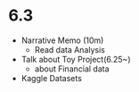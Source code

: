 # 6.3
* Narrative Memo (10m)
    * Read data Analysis
* Talk about Toy Project(6.25~)
    * about Financial data
* Kaggle Datasets  
